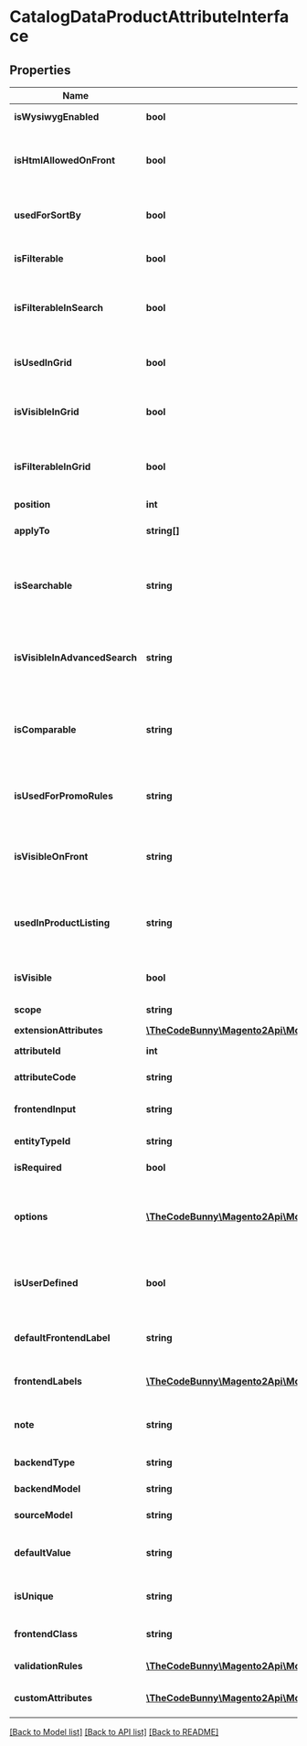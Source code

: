 # CatalogDataProductAttributeInterface

## Properties
Name | Type | Description | Notes
------------ | ------------- | ------------- | -------------
**isWysiwygEnabled** | **bool** | WYSIWYG flag | [optional] 
**isHtmlAllowedOnFront** | **bool** | The HTML tags are allowed on the frontend | [optional] 
**usedForSortBy** | **bool** | It is used for sorting in product listing | [optional] 
**isFilterable** | **bool** | It used in layered navigation | [optional] 
**isFilterableInSearch** | **bool** | It is used in search results layered navigation | [optional] 
**isUsedInGrid** | **bool** | It is used in catalog product grid | [optional] 
**isVisibleInGrid** | **bool** | It is visible in catalog product grid | [optional] 
**isFilterableInGrid** | **bool** | It is filterable in catalog product grid | [optional] 
**position** | **int** | Position | [optional] 
**applyTo** | **string[]** | Apply to value for the element | [optional] 
**isSearchable** | **string** | The attribute can be used in Quick Search | [optional] 
**isVisibleInAdvancedSearch** | **string** | The attribute can be used in Advanced Search | [optional] 
**isComparable** | **string** | The attribute can be compared on the frontend | [optional] 
**isUsedForPromoRules** | **string** | The attribute can be used for promo rules | [optional] 
**isVisibleOnFront** | **string** | The attribute is visible on the frontend | [optional] 
**usedInProductListing** | **string** | The attribute can be used in product listing | [optional] 
**isVisible** | **bool** | Attribute is visible on frontend. | [optional] 
**scope** | **string** | Attribute scope | [optional] 
**extensionAttributes** | [**\TheCodeBunny\Magento2Api\Model\CatalogDataEavAttributeExtensionInterface**](CatalogDataEavAttributeExtensionInterface.md) |  | [optional] 
**attributeId** | **int** | Id of the attribute. | [optional] 
**attributeCode** | **string** | Code of the attribute. | 
**frontendInput** | **string** | HTML for input element. | 
**entityTypeId** | **string** | Entity type id | [optional] 
**isRequired** | **bool** | Attribute is required. | 
**options** | [**\TheCodeBunny\Magento2Api\Model\EavDataAttributeOptionInterface[]**](EavDataAttributeOptionInterface.md) | Options of the attribute (key &#x3D;&gt; value pairs for select) | [optional] 
**isUserDefined** | **bool** | Current attribute has been defined by a user. | [optional] 
**defaultFrontendLabel** | **string** | Frontend label for default store | [optional] 
**frontendLabels** | [**\TheCodeBunny\Magento2Api\Model\EavDataAttributeFrontendLabelInterface[]**](EavDataAttributeFrontendLabelInterface.md) | Frontend label for each store | 
**note** | **string** | The note attribute for the element. | [optional] 
**backendType** | **string** | Backend type. | [optional] 
**backendModel** | **string** | Backend model | [optional] 
**sourceModel** | **string** | Source model | [optional] 
**defaultValue** | **string** | Default value for the element. | [optional] 
**isUnique** | **string** | This is a unique attribute | [optional] 
**frontendClass** | **string** | Frontend class of attribute | [optional] 
**validationRules** | [**\TheCodeBunny\Magento2Api\Model\EavDataAttributeValidationRuleInterface[]**](EavDataAttributeValidationRuleInterface.md) | Validation rules. | [optional] 
**customAttributes** | [**\TheCodeBunny\Magento2Api\Model\FrameworkAttributeInterface[]**](FrameworkAttributeInterface.md) | Custom attributes values. | [optional] 

[[Back to Model list]](../README.md#documentation-for-models) [[Back to API list]](../README.md#documentation-for-api-endpoints) [[Back to README]](../README.md)


